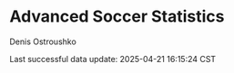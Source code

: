 # Advanced Soccer Statistics
Denis Ostroushko

<!-- gfm -->

Last successful data update: 2025-04-21 16:15:24 CST
